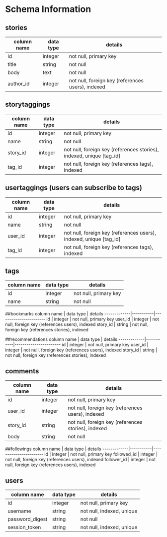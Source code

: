 # Schema Information

## stories
column name | data type | details
------------|-----------|-----------------------
id          | integer   | not null, primary key
title       | string    | not null
body        | text      | not null
author_id   | integer   | not null, foreign key (references users), indexed

## storytaggings 
column name | data type | details
------------|-----------|-----------------------
id          | integer   | not null, primary key
name        | string    | not null
story_id    | integer   | not null, foreign key (references stories), indexed, unique [tag_id]
tag_id      | integer   | not null, foreign key (references tags), indexed

## usertaggings (users can  subscribe to tags)
column name | data type | details
------------|-----------|-----------------------
id          | integer   | not null, primary key
name        | string    | not null
user_id     | integer   | not null, foreign key (references users), indexed, unique [tag_id]
tag_id      | integer   | not null, foreign key (references tags), indexed

## tags
column name | data type | details
------------|-----------|-----------------------
id          | integer   | not null, primary key
name        | string    | not null

##bookmarks
column name  | data type | details
-------------|-----------|-----------------------
id           | integer   | not null, primary key
user_id      | integer   | not null, foreign key (references users), indexed
story_id     | string    | not null, foreign key (references stories), indexed

##recommendations
column name  | data type | details
-------------|-----------|-----------------------
id           | integer   | not null, primary key
user_id      | integer   | not null, foreign key (references users), indexed
story_id     | string    | not null, foreign key (references stories), indexed

## comments
column name  | data type | details
-------------|-----------|-----------------------
id           | integer   | not null, primary key
user_id      | integer   | not null, foreign key (references users), indexed
story_id     | string    | not null, foreign key (references stories), indexed
body         | string    | not null

##followings
column name  | data type | details
-------------|-----------|-----------------------
id           | integer   | not null, primary key
followed_id  | integer   | not null, foreign key (references users), indexed
follower_id  | integer   | not null, foreign key (references users), indexed

## users
column name     | data type | details
----------------|-----------|-----------------------
id              | integer   | not null, primary key
username        | string    | not null, indexed, unique
password_digest | string    | not null
session_token   | string    | not null, indexed, unique
